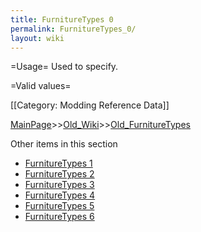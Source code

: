 ```yaml
---
title: FurnitureTypes 0
permalink: FurnitureTypes_0/
layout: wiki
---
```

=Usage=
Used to specify.

=Valid values=

[[Category: Modding Reference Data]]

[MainPage](/keeperrl_wiki/ "wikilink")>>[Old_Wiki](/keeperrl_wiki/Old_Wiki "wikilink")>>[Old_FurnitureTypes](/keeperrl_wiki/Old_FurnitureTypes "wikilink")

Other items in this section
-    [FurnitureTypes 1](/keeperrl_wiki/FurnitureTypes_1 "wikilink")
-    [FurnitureTypes 2](/keeperrl_wiki/FurnitureTypes_2 "wikilink")
-    [FurnitureTypes 3](/keeperrl_wiki/FurnitureTypes_3 "wikilink")
-    [FurnitureTypes 4](/keeperrl_wiki/FurnitureTypes_4 "wikilink")
-    [FurnitureTypes 5](/keeperrl_wiki/FurnitureTypes_5 "wikilink")
-    [FurnitureTypes 6](/keeperrl_wiki/FurnitureTypes_6 "wikilink")
